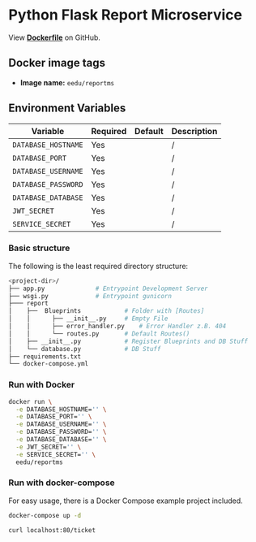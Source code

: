 
# Python Flask Report Microservice

View **[Dockerfile](https://github.com/E-Edu/report/blob/master/Dockerfile)** on GitHub.

## Docker image tags

* **Image name:** `eedu/reportms`


## Environment Variables

| Variable         | Required | Default   | Description |
|------------------|----------|-----------| ------------|
| `DATABASE_HOSTNAME` |Yes|  | / |
| `DATABASE_PORT`     |Yes|  | / |
| `DATABASE_USERNAME` |Yes|  | / |
| `DATABASE_PASSWORD` |Yes|  | / |
| `DATABASE_DATABASE` |Yes|  | / |
| `JWT_SECRET`        |Yes|  | / |
| `SERVICE_SECRET`    |Yes|  | / |



### Basic structure

The following is the least required directory structure:
```bash
<project-dir>/
├── app.py				# Entrypoint Development Server
├── wsgi.py				# Entrypoint gunicorn
├─── report                     
│    ├──  Blueprints			# Folder with [Routes]
│    │		├── __init__.py		# Empty File
│    │		├── error_handler.py	# Error Handler z.B. 404
│    │		└── routes.py  		# Default Routes()
│    ├── __init__.py			# Register Blueprints and DB Stuff
│    └── database.py			# DB Stuff
├── requirements.txt			
└── docker-compose.yml			
```

### Run with Docker

```bash
docker run \
  -e DATABASE_HOSTNAME='' \
  -e DATABASE_PORT='' \
  -e DATABASE_USERNAME='' \
  -e DATABASE_PASSWORD='' \
  -e DATABASE_DATABASE='' \
  -e JWT_SECRET='' \
  -e SERVICE_SECRET='' \
  eedu/reportms
```

### Run with docker-compose

For easy usage, there is a Docker Compose example project included.
```bash
docker-compose up -d
```
```bash
curl localhost:80/ticket
```


